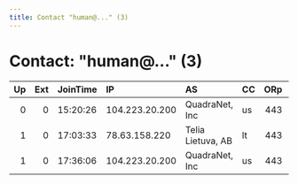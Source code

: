 ```yaml
---
title: Contact "human@..." (3)
---
```


# Contact: "human@..." (3)

|   Up |   Ext | JoinTime   | IP             | AS                | CC   |   ORp |   Dirp | OS    | Version   | Nickname            |   eFamMembers |
|-----:|------:|:-----------|:---------------|:------------------|:-----|------:|-------:|:------|:----------|:--------------------|--------------:|
|    0 |     0 | 15:20:26   | 104.223.20.200 | QuadraNet, Inc    | us   |   443 |      0 | Linux | 0.2.9.11  | coffeeismymotor     |             1 |
|    1 |     0 | 17:03:33   | 78.63.158.220  | Telia Lietuva, AB | lt   |   443 |      0 | Linux | 0.3.1.7   | ididntedittheconfig |             1 |
|    1 |     0 | 17:36:06   | 104.223.20.200 | QuadraNet, Inc    | us   |   443 |      0 | Linux | 0.2.9.11  | coffeeismymotor     |             1 |
